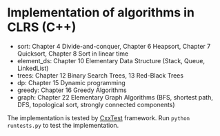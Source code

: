 # Implementation of algorithms in CLRS (C++)

<ul>
    <li> sort: Chapter 4 Divide-and-conquer, Chapter 6 Heapsort, Chapter 7 Quicksort, Chapter 8 Sort in linear time </li>
    <li> element_ds: Chapter 10 Elementary Data Structure (Stack, Queue, LinkedList) </li>
    <li> trees: Chapter 12 Binary Search Trees, 13 Red-Black Trees </li>
    <li> dp: Chapter 15 Dynamic programming </li>
    <li> greedy: Chapter 16 Greedy Algorithms </li>
    <li> graph: Chapter 22 Elementary Graph Algorithms (BFS, shortest path, DFS, topological sort, strongly connected components) </li>
</ul>

The implementation is tested by [CxxTest](http://cxxtest.com/) framework. Run `python runtests.py` to test the implementation.
